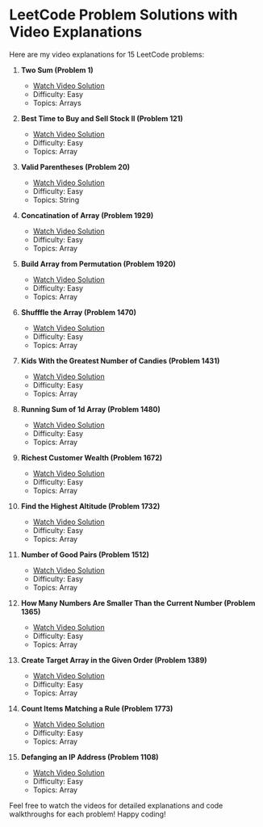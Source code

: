 # LeetCode Problem Solutions with Video Explanations

Here are my video explanations for 15 LeetCode problems:

1. **Two Sum (Problem 1)**
   - [Watch Video Solution](https://www.youtube.com/watch?v=FfazdufRP94&t=2s)
   - Difficulty: Easy
   - Topics: Arrays

2. **Best Time to Buy and Sell Stock II (Problem 121)**
   - [Watch Video Solution](https://www.youtube.com/watch?v=OySiBxpVpAo&t=1s)
   - Difficulty: Easy
   - Topics: Array

3. **Valid Parentheses (Problem 20)**
   - [Watch Video Solution](https://www.youtube.com/watch?v=icdGgBEYKp8&t=11s)
   - Difficulty: Easy
   - Topics: String

4. **Concatination of Array (Problem 1929)**
   - [Watch Video Solution](https://www.youtube.com/watch?v=csFvSnPXgIE&t=71s)
   - Difficulty: Easy
   - Topics: Array

5. **Build Array from Permutation (Problem 1920)**
   - [Watch Video Solution](https://www.youtube.com/watch?v=5sThOAdJu8E&t=3s)
   - Difficulty: Easy
   - Topics: Array

6. **Shufffle the Array (Problem 1470)**
   - [Watch Video Solution](https://www.youtube.com/watch?v=iv5PbcwiFxo)
   - Difficulty: Easy
   - Topics: Array

7. **Kids With the Greatest Number of Candies (Problem 1431)**
   - [Watch Video Solution](https://www.youtube.com/watch?v=SIGX_kxTTDQ&t=168s&pp=0gcJCckJAYcqIYzv)
   - Difficulty: Easy
   - Topics: Array

8. **Running Sum of 1d Array (Problem 1480)**
   - [Watch Video Solution](https://www.youtube.com/watch?v=GAWws7V8U8I)
   - Difficulty: Easy
   - Topics: Array

9. **Richest Customer Wealth (Problem 1672)**
   - [Watch Video Solution](https://www.youtube.com/watch?v=5thGmH5CDHA&t=77s)
   - Difficulty: Easy
   - Topics: Array

10. **Find the Highest Altitude (Problem 1732)**
    - [Watch Video Solution](https://www.youtube.com/watch?v=vGxnrayeUYw)
    - Difficulty: Easy
    - Topics: Array

11. **Number of Good Pairs (Problem 1512)**
    - [Watch Video Solution](https://www.youtube.com/watch?v=L_4aLkOrK7s)
    - Difficulty: Easy
    - Topics: Array

12. **How Many Numbers Are Smaller Than the Current Number (Problem 1365)**
    - [Watch Video Solution](https://www.youtube.com/watch?v=dK7x5PB8Upo)
    - Difficulty: Easy
    - Topics: Array

13. **Create Target Array in the Given Order (Problem 1389)**
    - [Watch Video Solution](https://www.youtube.com/watch?v=hPN8OIjvWvs&t=123s)
    - Difficulty: Easy
    - Topics: Array

14. **Count Items Matching a Rule (Problem 1773)**
    - [Watch Video Solution](https://www.youtube.com/watch?v=qiNpNQyEsrI)
    - Difficulty: Easy
    - Topics: Array

15. **Defanging an IP Address (Problem 1108)**
    - [Watch Video Solution](https://www.youtube.com/watch?v=FwhYeqNdVSA)
    - Difficulty: Easy
    - Topics: Array



Feel free to watch the videos for detailed explanations and code walkthroughs for each problem!
Happy coding!